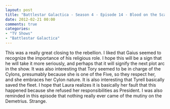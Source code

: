 ```yaml
---
layout: post
title: "Battlestar Galactica - Season 4 - Episode 14 - Blood on the Scales"
date: 2012-02-21 00:00
comments: true
categories:
- "TV Shows"
- "Battlestar Galactica"
---
```


This was a really great closing to the rebellion. I liked that
Gaius seemed to recognize the importance of his religious role. I
hope this will be a sign that he will take it more seriously, and
perhaps that it will signify the next plot arc in the show. It
was also interesting that Tory seemed to be in charge of the
Cylons, presumably because she is one of the Five, so they
respect her, and she embraces her Cylon nature. It is also
interesting that Tyrell basically saved the fleet. I hope that
Laura realizes it is basically her fault that this happened
because she refused her responsibilities as President. I was also
reminded in this episode that nothing really ever came of the
mutiny on the Demetrius. Strange.
